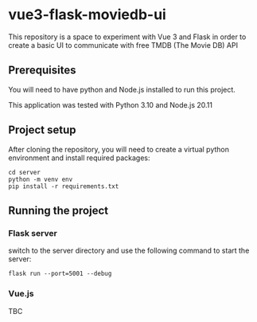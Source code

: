 # vue3-flask-moviedb-ui
This repository is a space to experiment with Vue 3 and Flask in order to create a basic UI to communicate with  free TMDB (The Movie DB) API

## Prerequisites

You will need to have python and Node.js installed to run this project.

This application was tested with Python 3.10 and Node.js 20.11

## Project setup

After cloning the repository, you will need to create a virtual python environment and install required packages:
```
cd server
python -m venv env
pip install -r requirements.txt
```

## Running the project

### Flask server
switch to the server directory and use the following command to start the server:
```
flask run --port=5001 --debug
```

### Vue.js

TBC